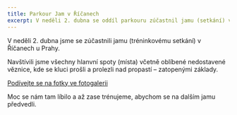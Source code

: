 ```yaml
---
title: Parkour Jam v Říčanech
excerpt: V neděli 2. dubna se oddíl parkouru zúčastnil jamu (setkání) v Říčanech.
---
```


V neděli 2. dubna jsme se zúčastnili jamu (tréninkovému setkání) v Říčanech u Prahy.

Navštívili jsme všechny hlanvní spoty (místa) včetně oblíbené nedostavené věznice, kde se kluci prošli a prolezli nad propastí – zatopenými základy.

[Podívejte se na fotky ve fotogalerii](http://sokolsestajovice.rajce.idnes.cz/Parkour_Jam_Ricany_2017-04-02/)

Moc se nám tam líbilo a až zase trénujeme, abychom se na dalším jamu předvedli.
